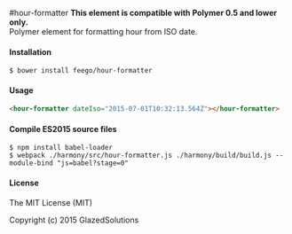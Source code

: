 #hour-formatter
**This element is compatible with Polymer 0.5 and lower only.**  
Polymer element for formatting hour from ISO date.

#### Installation

```
$ bower install feego/hour-formatter
```

#### Usage

```html
<hour-formatter dateIso="2015-07-01T10:32:13.564Z"></hour-formatter>
```

#### Compile ES2015 source files

```
$ npm install babel-loader
$ webpack ./harmony/src/hour-formatter.js ./harmony/build/build.js --module-bind "js=babel?stage=0"
```

#### License

The MIT License (MIT)

Copyright (c) 2015 GlazedSolutions
